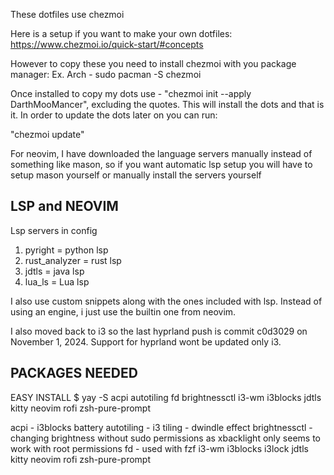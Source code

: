 These dotfiles use chezmoi

Here is a setup if you want to make your own dotfiles:
https://www.chezmoi.io/quick-start/#concepts

However to copy these you need to install chezmoi with you package manager:
Ex. Arch - sudo pacman -S chezmoi

Once installed to copy my dots use - "chezmoi init --apply DarthMooMancer", excluding the quotes. This will install the dots and that is it. 
In order to update the dots later on you can run:

"chezmoi update"


For neovim, I have downloaded the language servers manually instead of something like mason, so if you want automatic lsp setup you will have to setup mason yourself or manually install the servers yourself 

LSP and NEOVIM
--------------

Lsp servers in config
1. pyright = python lsp
2. rust_analyzer = rust lsp
3. jdtls = java lsp
4. lua_ls = Lua lsp 

I also use custom snippets along with the ones included with lsp. Instead of using an engine, i just use the builtin one from neovim.

I also moved back to i3 so the last hyprland push is commit c0d3029 on November 1, 2024. Support for hyprland wont be updated only i3.

PACKAGES NEEDED
---------------
EASY INSTALL
    $ yay -S acpi autotiling fd brightnessctl i3-wm i3blocks jdtls kitty neovim rofi zsh-pure-prompt

acpi - i3blocks battery
autotiling - i3 tiling - dwindle effect
brightnessctl - changing brightness without sudo permissions as xbacklight only seems to work with root permissions
fd - used with fzf
i3-wm
i3blocks
i3lock
jdtls 
kitty
neovim
rofi
zsh-pure-prompt

